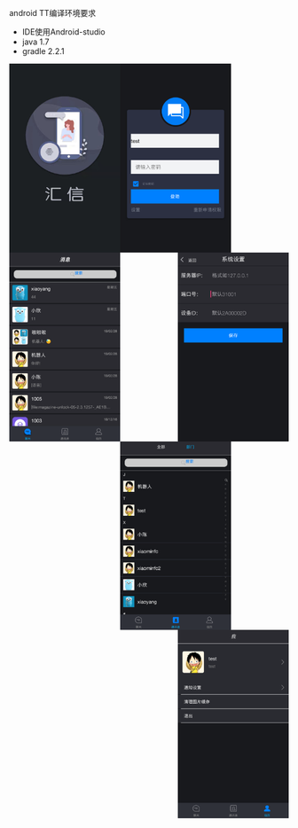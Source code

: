 android TT编译环境要求
* IDE使用Android-studio 
* java 1.7
* gradle 2.2.1


<img src="https://github.com/hd1df0011/TeamTalk/blob/master/android/welcome.jpg" width="200" hegiht="100" align=left />
<img src="https://github.com/hd1df0011/TeamTalk/blob/master/android/login.png" width="200" hegiht="100" align=center />
<img src="https://github.com/hd1df0011/TeamTalk/blob/master/android/system_settings.png" width="200" hegiht="100" align=right />




<img src="https://github.com/hd1df0011/TeamTalk/blob/master/android/session.png" width="200" hegiht="100" align=left />
<img src="https://github.com/hd1df0011/TeamTalk/blob/master/android/addressbook.png" width="200" hegiht="100" align=center />
<img src="https://github.com/hd1df0011/TeamTalk/blob/master/android/my.png" width="200" hegiht="100" align=right />





